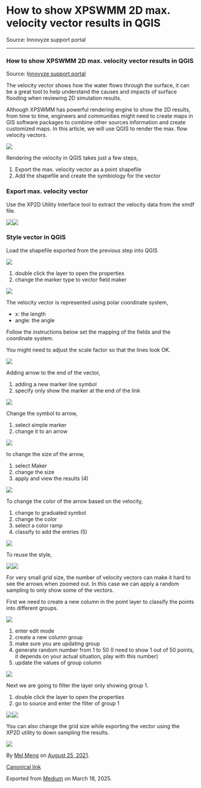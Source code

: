 # How to show XPSWMM 2D max. velocity vector results in QGIS

Source: Innovyze support portal

---

### How to show XPSWMM 2D max. velocity vector results in QGIS

Source: I[nnovyze support portal](https://innovyze.force.com/support/s/article/How-to-show-XPSWMM-2D-max-velocity-vector-results-in-QGIS)

The velocity vector shows how the water flows through the surface, it can be a great tool to help understand the causes and impacts of surface flooding when reviewing 2D simulation results.

Although XPSWMM has powerful rendering engine to show the 2D results, from time to time, engineers and communities might need to create maps in GIS software packages to combine other sources information and create customized maps. In this article, we will use QGIS to render the max. flow velocity vectors.

![](images\1_0EM76Q3KHP3dMDfQ_mA5ew.png)

Rendering the velocity in QGIS takes just a few steps,

1. Export the max. velocity vector as a point shapefile
2. Add the shapefile and create the symbiology for the vector

### Export max. velocity vector

Use the XP2D Utility Interface tool to extract the velocity data from the xmdf file.

![](images\1_4zTGL18DsqhJ4wgZBwF4UQ.png)![](images\1_Oy4_atcvwXmryxzzRLAi7w.png)

### Style vector in QGIS

Load the shapefile exported from the previous step into QGIS

![](images\1_ayhiAqT1rhijZJHNOHRynQ.png)

1. double click the layer to open the properties
2. change the marker type to vector field maker

![](images\1_DZ6JER5Y52jEpoUCtCJ0Dg.png)

The velocity vector is represented using polar coordinate system,

* x: the length
* angle: the angle

Follow the instructions below set the mapping of the fields and the coordinate system.

You might need to adjust the scale factor so that the lines look OK.

![](images\1_lkdcRSYvs1-EeTGjSW_4jQ.png)

Adding arrow to the end of the vector,

1. adding a new marker line symbol
2. specify only show the marker at the end of the link

![](images\1_L5CtdQjCm3CqrtxFZPv_Og.png)

Change the symbol to arrow,

1. select simple marker
2. change it to an arrow

![](images\1__ee9uNyHVWeermkxKHVUtQ.png)

to change the size of the arrow,

1. select Maker
2. change the size
3. apply and view the results (4)

![](images\1_oxqceFwR3OO3cOnX-l1-Cg.png)

To change the color of the arrow based on the velocity,

1. change to graduated symbol
2. change the color
3. select a color ramp
4. classify to add the entries (5)

![](images\1_452SuE7SuICZgJGgOc58sw.png)

To reuse the style,

![](images\1_4cTY-HDzbjCV-WhImVxxLw.png)![](images\1_2ySD4E4gQtd1XjGX_QO5jQ.png)

For very small grid size, the number of velocity vectors can make it hard to see the arrows when zoomed out. In this case we can apply a random sampling to only show some of the vectors.

First we need to create a new column in the point layer to classify the points into different groups.

![](images\1_hqKyiYzVFxf5NBA5Ibjzjg.png)

1. enter edit mode
2. create a new column group
3. make sure you are updating group
4. generate random number from 1 to 50 (I need to show 1 out of 50 points, it depends on your actual situation, play with this number)
5. update the values of group column

![](images\1_raWF1NvmH74pkBKxU3ictQ.png)

Next we are going to filter the layer only showing group 1.

1. double click the layer to open the properties
2. go to source and enter the filter of group 1

![](images\1_m4obgnlKojuOnNmgxvmPcw.png)![](images\1_Z6ovf5fLHWk2zouxFbZSyw.png)

You can also change the grid size while exporting the vector using the XP2D utility to down sampling the results.

![](images\1_gMm4SMYpzRigPM-4owokVA.png)

By [Mel Meng](https://medium.com/@mel-meng-pe) on [August 25, 2021](https://medium.com/p/fc4478b2a58).

[Canonical link](https://medium.com/@mel-meng-pe/how-to-show-xpswmm-2d-max-velocity-vector-results-in-qgis-fc4478b2a58)

Exported from [Medium](https://medium.com) on March 18, 2025.